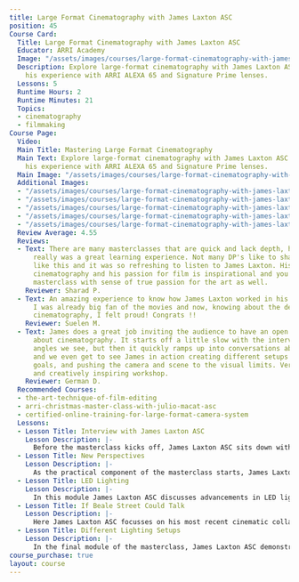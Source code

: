 ```yaml
---
title: Large Format Cinematography with James Laxton ASC
position: 45
Course Card:
  Title: Large Format Cinematography with James Laxton ASC
  Educator: ARRI Academy
  Image: "/assets/images/courses/large-format-cinematography-with-james-laxton-asc/large-format-cinematography-with-james-laxton-asc.jpg"
  Description: Explore large-format cinematography with James Laxton ASC as he shares
    his experience with ARRI ALEXA 65 and Signature Prime lenses.
  Lessons: 5
  Runtime Hours: 2
  Runtime Minutes: 21
  Topics:
  - cinematography
  - filmmaking
Course Page:
  Video: 
  Main Title: Mastering Large Format Cinematography
  Main Text: Explore large-format cinematography with James Laxton ASC as he shares
    his experience with ARRI ALEXA 65 and Signature Prime lenses.
  Main Image: "/assets/images/courses/large-format-cinematography-with-james-laxton-asc/large-format-cinematography-with-james-laxton-asc-1.jpg"
  Additional Images:
  - "/assets/images/courses/large-format-cinematography-with-james-laxton-asc/large-format-cinematography-with-james-laxton-asc-2.jpg"
  - "/assets/images/courses/large-format-cinematography-with-james-laxton-asc/large-format-cinematography-with-james-laxton-asc-3.jpg"
  - "/assets/images/courses/large-format-cinematography-with-james-laxton-asc/large-format-cinematography-with-james-laxton-asc-4.jpg"
  - "/assets/images/courses/large-format-cinematography-with-james-laxton-asc/large-format-cinematography-with-james-laxton-asc-5.jpg"
  - "/assets/images/courses/large-format-cinematography-with-james-laxton-asc/large-format-cinematography-with-james-laxton-asc-6.jpg"
  Review Average: 4.55
  Reviews:
  - Text: There are many masterclasses that are quick and lack depth, however, this
      really was a great learning experience. Not many DP's like to share information
      like this and it was so refreshing to listen to James Laxton. His passion for
      cinematography and his passion for film is inspirational and you finish the
      masterclass with sense of true passion for the art as well.
    Reviewer: Sharad P.
  - Text: An amazing experience to know how James Laxton worked in his two last movies.
      I was already big fan of the movies and now, knowing about the details of his
      cinematography, I felt proud! Congrats !!
    Reviewer: Suelen M.
  - Text: James does a great job inviting the audience to have an open conversation
      about cinematography. It starts off a little slow with the interview and camera
      angles we see, but then it quickly ramps up into conversations about lighting
      and we even get to see James in action creating different setups with more artistic
      goals, and pushing the camera and scene to the visual limits. Very informative
      and creatively inspiring workshop.
    Reviewer: German D.
  Recommended Courses:
  - the-art-technique-of-film-editing
  - arri-christmas-master-class-with-julio-macat-asc
  - certified-online-training-for-large-format-camera-system
  Lessons:
  - Lesson Title: Interview with James Laxton ASC
    Lesson Description: |-
      Before the masterclass kicks off, James Laxton ASC sits down with An Tran to discuss his approach to working on a project and his relationship with directors including frequent collaborator Barry Jenkins.
  - Lesson Title: New Perspectives
    Lesson Description: |-
      As the practical component of the masterclass starts, James Laxton ASC discusses how large format cameras have changed his approach to cinematography and the new perspectives these tools have opened up in his work.
  - Lesson Title: LED Lighting
    Lesson Description: |-
      In this module James Laxton ASC discusses advancements in LED lighting, the emotional value of color and how he approaches lighting various skin tones.
  - Lesson Title: If Beale Street Could Talk
    Lesson Description: |-
      Here James Laxton ASC focusses on his most recent cinematic collaboration with director Barry Jenkins, "If Beale Street Could Talk" and deconstructs some of the film's key scenes.
  - Lesson Title: Different Lighting Setups
    Lesson Description: |-
      In the final module of the masterclass, James Laxton ASC demonstrates how he uses LED lighting and color balance to create mood in a scene.
course_purchase: true
layout: course
---
```


